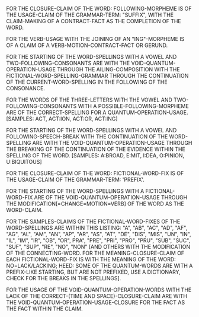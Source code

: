FOR THE CLOSURE-CLAIM OF THE WORD: FOLLOWING-MORPHEME IS OF THE USAGE-CLAIM OF THE GRAMMAR-TERM: "SUFFIX", WITH THE CLAIM-MAKING OF A CONTRACT-FACT AS THE COMPLETION OF THE WORD.

FOR THE VERB-USAGE WITH THE JOINING OF AN "ING"-MORPHEME IS OF A CLAIM OF A VERB-MOTION-CONTRACT-FACT OR GERUND.

FOR THE STARTING OF THE WORD-SPELLINGS WITH A VOWEL AND TWO-FOLLOWING-CONSONANTS ARE WITH THE VOID-QUANTUM-OPERATION-USAGE THROUGH THE AILING-COMPOSITION WITH THE FICTIONAL-WORD-SPELLING-GRAMMAR THROUGH THE CONTINUATION OF THE CURRENT-WORD-SPELLING IN THE FOLLOWING OF THE CONSONANCE.

FOR THE WORDS OF THE THREE-LETTERS WITH THE VOWEL AND TWO-FOLLOWING-CONSONANTS WITH A POSSIBLE-FOLLOWING-MORPHEME ARE OF THE CORRECT-SPELLING FOR A QUANTUM-OPERATION-USAGE.
[SAMPLES: ACT, ACT:ION, ACT:OR, ACT:ING]

FOR THE STARTING OF THE WORD-SPELLINGS WITH A VOWEL AND FOLLOWING-SPEECH-BREAK WITH THE CONTINUATION OF THE WORD-SPELLING ARE WITH THE VOID-QUANTUM-OPERATION-USAGE THROUGH THE BREAKING OF THE CONTINUATION OF THE EVIDENCE WITHIN THE SPELLING OF THE WORD.
[SAMPLES: A:BROAD, E:MIT, I:DEA, O:PINION, U:BIQUITOUS]

FOR THE CLOSURE-CLAIM OF THE WORD: FICTIONAL-WORD-FIX IS OF THE USAGE-CLAIM OF THE GRAMMAR-TERM: 'PREFIX'.

FOR THE STARTING OF THE WORD-SPELLINGS WITH A FICTIONAL-WORD-FIX ARE OF THE VOID-QUANTUM-OPERATION-USAGE THROUGH THE MODIFICATION[=CHANGE=MOTION=VERB] OF THE WORD AS THE WORD-CLAIM.

FOR THE SAMPLES-CLAIMS OF THE FICTIONAL-WORD-FIXES OF THE WORD-SPELLINGS ARE WITHIN THIS LISTING: "A", "AB", "AC", "AD", "AF", "AG", "AL", "AM", "AN", "AP", "AR", "AS", "AT", "DE", "DIS", "MIS", "UN", "IN", "IL", "IM", "IR", "OB", "OR", PRA", "PRE", "PRI", "PRO", "PRU", "SUB", "SUC", "SUF", "SUP", "RE", "NO", "NON" [AND OTHERS WITH THE MODIFICATION OF THE CONNECTING-WORD. FOR THE MEANING-CLOSURE-CLAIM OF EACH FICTIONAL-WORD-FIX IS WITH THE MEANING OF THE WORD: NO=LACK/LACKING; HEED: SOME OF THE QUANTUM-WORDS ARE WITH A PREFIX-LIKE STARTING, BUT ARE NOT PREFIXED, USE A DICTIONARY, CHECK FOR THE BREAKS IN THE SPELLINGS].

FOR THE USAGE OF THE VOID-QUANTUM-OPERATION-WORDS WITH THE LACK OF THE CORRECT-(TIME AND SPACE)-CLOSURE-CLAIM ARE WITH THE VOID-QUANTUM-OPERATION-USAGE-CLOSURE FOR THE FACT AS THE FACT WITHIN THE CLAIM.
